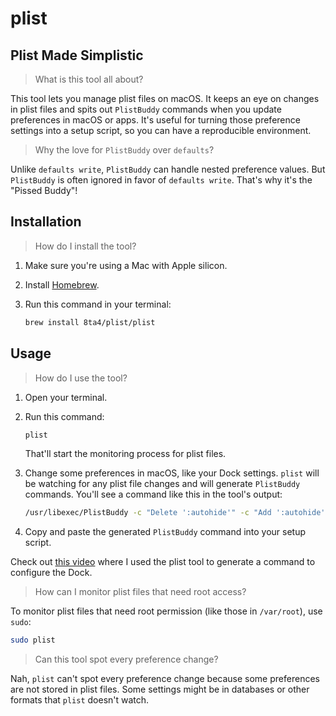 # plist

## Plist Made Simplistic

> What is this tool all about?

This tool lets you manage plist files on macOS. It keeps an eye on changes in plist files and spits out `PlistBuddy` commands when you update preferences in macOS or apps. It's useful for turning those preference settings into a setup script, so you can have a reproducible environment.

> Why the love for `PlistBuddy` over `defaults`?

Unlike `defaults write`, `PlistBuddy` can handle nested preference values. But `PlistBuddy` is often ignored in favor of `defaults write`. That's why it's the "Pissed Buddy"!

## Installation

> How do I install the tool?

1. Make sure you're using a Mac with Apple silicon.

1. Install [Homebrew](https://brew.sh/#install).

1. Run this command in your terminal:

   ```sh
   brew install 8ta4/plist/plist
   ```

## Usage

> How do I use the tool?

1. Open your terminal.

1. Run this command:

   ```bash
   plist
   ```

   That'll start the monitoring process for plist files.

1. Change some preferences in macOS, like your Dock settings. `plist` will be watching for any plist file changes and will generate `PlistBuddy` commands. You'll see a command like this in the tool's output:

   ```bash
   /usr/libexec/PlistBuddy -c "Delete ':autohide'" -c "Add ':autohide' bool 'true'" "$HOME/Library/Preferences/com.apple.dock.plist"
   ```

1. Copy and paste the generated `PlistBuddy` command into your setup script.

Check out [this video](https://youtu.be/XvtGb3GxfWw?t=8272) where I used the plist tool to generate a command to configure the Dock.

> How can I monitor plist files that need root access?

To monitor plist files that need root permission (like those in `/var/root`), use `sudo`:

```bash
sudo plist
```

> Can this tool spot every preference change?

Nah, `plist` can't spot every preference change because some preferences are not stored in plist files. Some settings might be in databases or other formats that `plist` doesn't watch.
